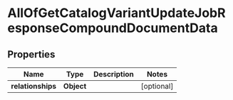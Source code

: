 # AllOfGetCatalogVariantUpdateJobResponseCompoundDocumentData

## Properties
Name | Type | Description | Notes
------------ | ------------- | ------------- | -------------
**relationships** | **Object** |  |  [optional]
